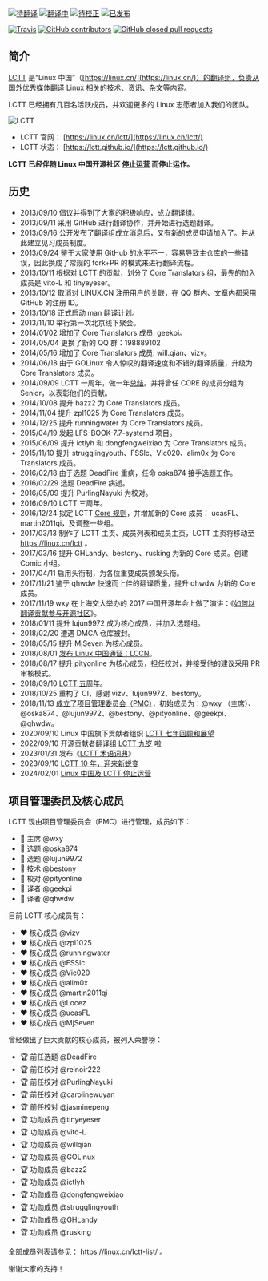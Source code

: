 
[![待翻译](https://lctt.github.io/TranslateProject/badge/sources.svg)](https://lctt.github.io/new)
[![翻译中](https://lctt.github.io/TranslateProject/badge/translating.svg)](https://lctt.github.io/translating)
[![待校正](https://lctt.github.io/TranslateProject/badge/translated.svg)](https://github.com/LCTT/TranslateProject/tree/master/translated)
[![已发布](https://lctt.github.io/TranslateProject/badge/published.svg)](https://github.com/LCTT/TranslateProject/tree/master/published) 

[![Travis](https://img.shields.io/travis/LCTT/TranslateProject.svg)](https://travis-ci.com/LCTT/TranslateProject)
[![GitHub contributors](https://img.shields.io/github/contributors/LCTT/TranslateProject.svg)](https://github.com/LCTT/TranslateProject/graphs/contributors)
[![GitHub closed pull requests](https://img.shields.io/github/issues-pr-closed/LCTT/TranslateProject.svg)](https://github.com/LCTT/TranslateProject/pulls?q=is%3Apr+is%3Aclosed)

简介
-------------------------------

[LCTT](https://linux.cn/lctt/) 是“Linux 中国”（[https://linux.cn/](https://linux.cn/)）的翻译组，负责从国外优秀媒体翻译 Linux 相关的技术、资讯、杂文等内容。

LCTT 已经拥有几百名活跃成员，并欢迎更多的 Linux 志愿者加入我们的团队。

![LCTT](https://lctt.github.io/wiki/images/lctt_logo.png)

- LCTT 官网： [https://linux.cn/lctt/](https://linux.cn/lctt/)
- LCTT 状态： [https://lctt.github.io/](https://lctt.github.io/)

**LCTT 已经伴随 Linux 中国开源社区 [停止运营](LinuxChina-End.md) 而停止运作。**

历史
-------------------------------

* 2013/09/10 倡议并得到了大家的积极响应，成立翻译组。
* 2013/09/11 采用 GitHub 进行翻译协作，并开始进行选题翻译。
* 2013/09/16 公开发布了翻译组成立消息后，又有新的成员申请加入了。并从此建立见习成员制度。
* 2013/09/24 鉴于大家使用 GitHub 的水平不一，容易导致主仓库的一些错误，因此换成了常规的 fork+PR 的模式来进行翻译流程。
* 2013/10/11 根据对 LCTT 的贡献，划分了 Core Translators 组，最先的加入成员是 vito-L 和 tinyeyeser。
* 2013/10/12 取消对 LINUX.CN 注册用户的关联，在 QQ 群内、文章内都采用 GitHub 的注册 ID。
* 2013/10/18 正式启动 man 翻译计划。
* 2013/11/10 举行第一次北京线下聚会。
* 2014/01/02 增加了 Core Translators 成员: geekpi。
* 2014/05/04 更换了新的 QQ 群：198889102
* 2014/05/16 增加了 Core Translators 成员: will.qian、vizv。
* 2014/06/18 由于 GOLinux 令人惊叹的翻译速度和不错的翻译质量，升级为 Core Translators 成员。
* 2014/09/09 LCTT 一周年，做一年[总结](http://linux.cn/article-3784-1.html)。并将曾任 CORE 的成员分组为 Senior，以表彰他们的贡献。
* 2014/10/08 提升 bazz2 为 Core Translators 成员。
* 2014/11/04 提升 zpl1025 为 Core Translators 成员。
* 2014/12/25 提升 runningwater 为 Core Translators 成员。
* 2015/04/19 发起 LFS-BOOK-7.7-systemd 项目。
* 2015/06/09 提升 ictlyh 和 dongfengweixiao 为 Core Translators 成员。
* 2015/11/10 提升 strugglingyouth、FSSlc、Vic020、alim0x 为 Core Translators 成员。
* 2016/02/18 由于选题 DeadFire 重病，任命 oska874 接手选题工作。
* 2016/02/29 选题 DeadFire 病逝。
* 2016/05/09 提升 PurlingNayuki 为校对。
* 2016/09/10 LCTT 三周年。
* 2016/12/24 拟定 LCTT [Core 规则](core.md)，并增加新的 Core 成员： ucasFL、martin2011qi，及调整一些组。
* 2017/03/13 制作了 LCTT 主页、成员列表和成员主页，LCTT 主页将移动至 https://linux.cn/lctt 。
* 2017/03/16 提升 GHLandy、bestony、rusking 为新的 Core 成员。创建 Comic 小组。
* 2017/04/11 启用头衔制，为各位重要成员颁发头衔。
* 2017/11/21 鉴于 qhwdw 快速而上佳的翻译质量，提升 qhwdw 为新的 Core 成员。
* 2017/11/19 wxy 在上海交大举办的 2017 中国开源年会上做了演讲：《[如何以翻译贡献参与开源社区](https://linux.cn/article-9084-1.html)》。
* 2018/01/11 提升 lujun9972 成为核心成员，并加入选题组。
* 2018/02/20 遭遇 DMCA 仓库被封。
* 2018/05/15 提升 MjSeven 为核心成员。
* 2018/08/01 [发布 Linux 中国通证：LCCN](https://linux.cn/article-9886-1.html)。
* 2018/08/17 提升 pityonline 为核心成员，担任校对，并接受他的建议采用 PR 审核模式。
* 2018/09/10 [LCTT 五周年](https://linux.cn/article-9999-1.html)。
* 2018/10/25 重构了 CI，感谢 vizv、lujun9972、bestony。
* 2018/11/13 [成立了项目管理委员会（PMC）](https://linux.cn/article-10279-1.html)，初始成员为：@wxy （主席）、@oska874、@lujun9972、@bestony、@pityonline、@geekpi、@qhwdw。
* 2020/09/10 Linux 中国旗下贡献者组织 [LCTT 七年回顾和展望](https://linux.cn/article-12600-1.html)
* 2022/09/10 开源贡献者翻译组 [LCTT 九岁](https://linux.cn/article-15017-1.html) 啦
* 2023/01/31 发布《[LCTT 术语词典](https://linux.cn/article-15496-1.html)》
* 2023/09/10 [LCTT 10 年，迎来新蜕变](https://linux.cn/article-16178-1.html)
* 2024/02/01 [Linux 中国及 LCTT 停止运营](https://linux.cn/article-16602-1.html)

项目管理委员及核心成员
-------------------------------

LCTT 现由项目管理委员会（PMC）进行管理，成员如下：

- 🎩 主席 @wxy
- 🎩 选题 @oska874
- 🎩 选题 @lujun9972
- 🎩 技术 @bestony
- 🎩 校对 @pityonline
- 🎩 译者 @geekpi
- 🎩 译者 @qhwdw

目前 LCTT 核心成员有：

- ❤️ 核心成员 @vizv
- ❤️ 核心成员 @zpl1025
- ❤️ 核心成员 @runningwater
- ❤️ 核心成员 @FSSlc
- ❤️ 核心成员 @Vic020
- ❤️ 核心成员 @alim0x
- ❤️ 核心成员 @martin2011qi
- ❤️ 核心成员 @Locez
- ❤️ 核心成员 @ucasFL
- ❤️ 核心成员 @MjSeven

曾经做出了巨大贡献的核心成员，被列入荣誉榜：

- 🏆 前任选题 @DeadFire
- 🏆 前任校对 @reinoir222
- 🏆 前任校对 @PurlingNayuki
- 🏆 前任校对 @carolinewuyan
- 🏆 前任校对 @jasminepeng
- 🏆 功勋成员 @tinyeyeser
- 🏆 功勋成员 @vito-L
- 🏆 功勋成员 @willqian
- 🏆 功勋成员 @GOLinux
- 🏆 功勋成员 @bazz2
- 🏆 功勋成员 @ictlyh
- 🏆 功勋成员 @dongfengweixiao
- 🏆 功勋成员 @strugglingyouth
- 🏆 功勋成员 @GHLandy
- 🏆 功勋成员 @rusking

全部成员列表请参见： https://linux.cn/lctt-list/ 。

谢谢大家的支持！

